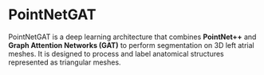 # PointNetGAT

PointNetGAT is a deep learning architecture that combines **PointNet++** and **Graph Attention Networks (GAT)** to perform segmentation on 3D left atrial meshes. It is designed to process and label anatomical structures represented as triangular meshes.
